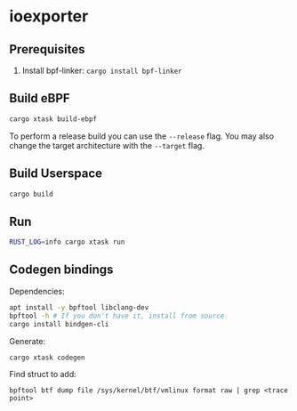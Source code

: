 # ioexporter

## Prerequisites

1. Install bpf-linker: `cargo install bpf-linker`

## Build eBPF

```bash
cargo xtask build-ebpf
```

To perform a release build you can use the `--release` flag.
You may also change the target architecture with the `--target` flag.

## Build Userspace

```bash
cargo build
```

## Run

```bash
RUST_LOG=info cargo xtask run
```

## Codegen bindings

Dependencies:
```bash
apt install -y bpftool libclang-dev
bpftool -h # If you don't have it, install from source
cargo install bindgen-cli
```

Generate:
```
cargo xtask codegen
```

Find struct to add:
```
bpftool btf dump file /sys/kernel/btf/vmlinux format raw | grep <trace point>
```

